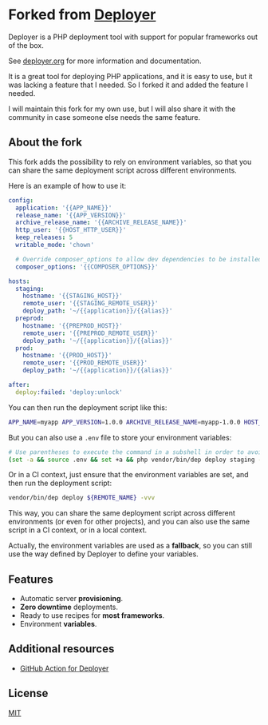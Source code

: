 # Forked from [Deployer](https://github.com/deployphp/deployer)

Deployer is a PHP deployment tool with support for popular frameworks out of the box.

See [deployer.org](https://deployer.org) for more information and documentation.

It is a great tool for deploying PHP applications, and it is easy to use, but it was lacking a feature that I needed. So I forked it and added the feature I needed.

I will maintain this fork for my own use, but I will also share it with the community in case someone else needs the same feature.

## About the fork

This fork adds the possibility to rely on environment variables, so that you can share the same deployment script across different environments.

Here is an example of how to use it:

```yaml
config:
  application: '{{APP_NAME}}'
  release_name: '{{APP_VERSION}}'
  archive_release_name: '{{ARCHIVE_RELEASE_NAME}}'
  http_user: '{{HOST_HTTP_USER}}'
  keep_releases: 5
  writable_mode: 'chown'

  # Override composer_options to allow dev dependencies to be installed in staging environnement
  composer_options: '{{COMPOSER_OPTIONS}}'

hosts:
  staging:
    hostname: '{{STAGING_HOST}}'
    remote_user: '{{STAGING_REMOTE_USER}}'
    deploy_path: '~/{{application}}/{{alias}}'
  preprod:
    hostname: '{{PREPROD_HOST}}'
    remote_user: '{{PREPROD_REMOTE_USER}}'
    deploy_path: '~/{{application}}/{{alias}}'
  prod:
    hostname: '{{PROD_HOST}}'
    remote_user: '{{PROD_REMOTE_USER}}'
    deploy_path: '~/{{application}}/{{alias}}'

after:
  deploy:failed: 'deploy:unlock'
```

You can then run the deployment script like this:

```bash
APP_NAME=myapp APP_VERSION=1.0.0 ARCHIVE_RELEASE_NAME=myapp-1.0.0 HOST_HTTP_USER=www-data COMPOSER_OPTIONS="--no-dev" STAGING_HOST=staging.example.com STAGING_REMOTE_USER=deploy vendor/bin/dep deploy staging
```

But you can also use a `.env` file to store your environment variables:

```bash
# Use parentheses to execute the command in a subshell in order to avoid exporting variables to the current session
(set -a && source .env && set +a && php vendor/bin/dep deploy staging -vvv)
```

Or in a CI context, just ensure that the environment variables are set, and then run the deployment script:

```bash
vendor/bin/dep deploy ${REMOTE_NAME} -vvv
```

This way, you can share the same deployment script across different environments (or even for other projects), and you can also use the same script in a CI context, or in a local context.

Actually, the environment variables are used as a **fallback**, so you can still use the way defined by Deployer to define your variables.

## Features

- Automatic server **provisioning**.
- **Zero downtime** deployments.
- Ready to use recipes for **most frameworks**.
- Environment **variables**.

## Additional resources

* [GitHub Action for Deployer](https://github.com/deployphp/action)

## License
[MIT](https://github.com/deployphp/deployer/blob/master/LICENSE)
